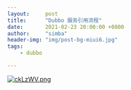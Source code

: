 ```yaml
---
layout:     post
title:      "Dubbo 服务引用流程"
date:       2021-02-23 20:00:00 +0800
author:     "simba"
header-img: "img/post-bg-miui6.jpg"
tags:
    - dubbo

---
```










[![ckLzWV.png](https://z3.ax1x.com/2021/03/31/ckLzWV.png)](https://imgtu.com/i/ckLzWV)